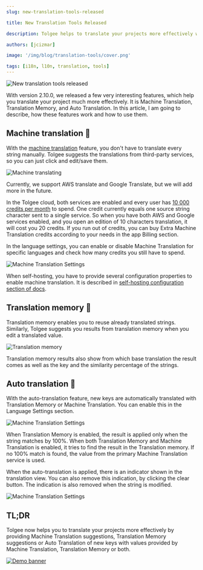 ```yaml
---
slug: new-translation-tools-released

title: New Translation Tools Released

description: Tolgee helps to translate your projects more effectively with Machine Translation suggestions, Translation Memory suggestions or Auto Translation of new keys.

authors: [jcizmar]

image: '/img/blog/translation-tools/cover.png'

tags: [i18n, l10n, translation, tools]
---
```


![New translation tools released](/img/blog/translation-tools/cover.png)

With version 2.10.0, we released a few very interesting features, which help you translate your project much more
effectively. It is Machine Translation, Translation Memory, and Auto Translation. In this article, I am going to
describe, how these features work and how to use them.

<!--truncate-->

## Machine translation 🤖

With the [machine translation](/features/translation-assistance) feature, you don't have to translate every string manually. Tolgee suggests the
translations from third-party services, so you can just click and edit/save them.

![Machine translating](/img/blog/translation-tools/machine-translating.png)

Currently, we support AWS translate and Google Translate, but we will add more in the future.

In the Tolgee cloud, both services are enabled and every user has [10 000 credits per month](https://tolgee.io/pricing) to spend. One credit
currently equals one source string character sent to a single service. So when you have both AWS and Google services
enabled, and you open an edition of 10 characters translation, it will cost you 20 credits. If you run out of
credits, you can buy Extra Machine Translation credits according to your needs in the app Billing section.

In the language settings, you can enable or disable Machine Translation for specific languages and check how many
credits you still have to spend.

![Machine Translation Settings](/img/blog/translation-tools/mt-settings.png)

When self-hosting, you have to provide several configuration properties to enable machine translation. It is described
in
[self-hosting configuration section of docs](/platform/self_hosting/configuration#machine-translation).

## Translation memory 🧠

Translation memory enables you to reuse already translated strings. Similarly, Tolgee suggests you results from
translation memory when you edit a translated value.

![Translation memory](/img/blog/translation-tools/tm.png)

Translation memory results also show from which base translation the result comes as well as the key and the similarity
percentage of the strings.

## Auto translation 🎈

With the auto-translation feature, new keys are automatically translated with Translation Memory or Machine Translation.
You can enable this in the Language Settings section.

![Machine Translation Settings](/img/blog/translation-tools/auto-translation.png)

When Translation Memory is enabled, the result is applied only when the string matches by 100%. When both Translation
Memory and Machine Translation is enabled, it tries to find the result in the Translation memory. If no 100% match is
found, the value from the primary Machine Translation service is used.

When the auto-translation is applied, there is an indicator shown in the translation view. You can also remove this
indication, by clicking the clear button. The indication is also removed when the string is modified.

![Machine Translation Settings](/img/blog/translation-tools/mt-indicator.png)

## TL;DR

Tolgee now helps you to translate your projects more effectively by providing Machine Translation suggestions,
Translation Memory suggestions or Auto Translation of new keys with values provided by Machine Translation, Translation
Memory or both.

[![Demo banner](/img/blog/blog-banners/banner-demo.webp)](https://calendly.com/tolgee/30min)
